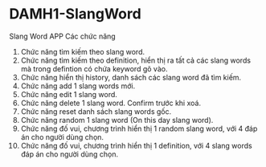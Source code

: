 # DAMH1-SlangWord
Slang Word APP
Các chức năng
1. Chức năng tìm kiếm theo slang word.
2. Chức năng tìm kiếm theo definition, hiển thị ra tất cả các slang words mà trong
defintion có chứa keyword gõ vào.
3. Chức năng hiển thị history, danh sách các slang word đã tìm kiếm.
4. Chức năng add 1 slang words mới.
5. Chức năng edit 1 slang word.
6. Chức năng delete 1 slang word. Confirm trước khi xoá.
7. Chức năng reset danh sách slang words gốc.
8. Chức năng random 1 slang word (On this day slang word).
9. Chức năng đố vui, chương trình hiển thị 1 random slang word, với 4 đáp án cho
người dùng chọn.
10. Chức năng đố vui, chương trình hiển thị 1 definition, với 4 slang words đáp án cho
người dùng chọn.
